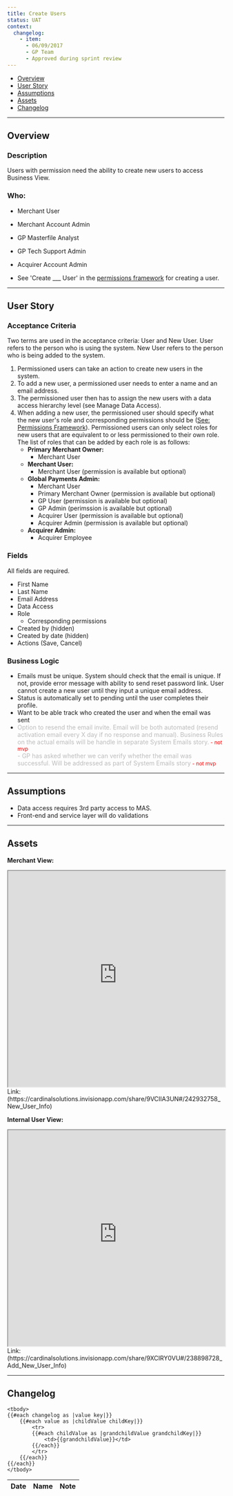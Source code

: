 ```yaml
---
title: Create Users
status: UAT
context:
  changelog:
    - item:
      - 06/09/2017
      - GP Team
      - Approved during sprint review
---
```


- [Overview](#overview)
- [User Story](#user-story)
- [Assumptions](#assumptions)
- [Assets](#assets)
- [Changelog](#changelog)

---

## Overview <a name="overview"></a>

### Description
Users with permission need the ability to create new users to access Business View.

### Who:
- Merchant User
- Merchant Account Admin
- GP Masterfile Analyst
- GP Tech Support Admin
- Acquirer Account Admin


- See 'Create ___ User' in the [permissions framework](/docs/files/PermissionsFramework20170913.html) for creating a user.

---

## User Story <a name="user-story"></a>

### Acceptance Criteria

Two terms are used in the acceptance criteria: User and New User. User refers to the person who is using the system. New User refers to the person who is being added to the system.

1. Permissioned users can take an action to create new users in the system.
2. To add a new user, a permissioned user needs to enter a name and an email address.
3. The permissioned user then has to assign the new users with a data access hierarchy level (see Manage Data Access).
4. When adding a new user, the permissioned user should specify what the new user's role and corresponding permissions should be ([See: Permissions Framework](/docs/files/PermissionsFramework20170913.html)). Permissioned users can only select roles for new users that are equivalent to or less permissioned to their own role. The list of roles that can be added by each role is as follows:
	- **Primary Merchant Owner:**
		- Merchant User
	- **Merchant User:**
		- Merchant User (permission is available but optional)
	- **Global Payments Admin:**
		- Merchant User
		- Primary Merchant Owner (permission is available but optional)
		- GP User (permission is available but optional)
		- GP Admin (perimssion is available but optional)
		- Acquirer User (permission is available but optional)
		- Acquirer Admin (permission is available but optional)
	- **Acquirer Admin:**
		- Acquirer Employee

### Fields

All fields are required.

- First Name
- Last Name
- Email Address
- Data Access
- Role
	- Corresponding permissions
- Created by (hidden)
- Created by date (hidden)
- Actions (Save, Cancel)


### Business Logic

- Emails must be unique. System should check that the email is unique. If not, provide error message with ability to send reset password link. User cannot create a new user until they input a unique email address.
- Status is automatically set to pending until the user completes their profile.
- Want to be able track who created the user and when the email was sent
- <font style="color:#bcbcbc">Option to resend the email invite. Email will be both automated (resend activation email every X day if no response and manual). Business Rules on the actual emails will be handle in separate System Emails story.</font><font style="color:#ff0000;font-size:12px"> - not mvp</font><br/>
  <font style="color:#bcbcbc">- GP has asked whether we can verify whether the email was successful. Will be addressed as part of System Emails story</font><font style="color:#ff0000;font-size:12px"> - not mvp</font>

---

## Assumptions <a name="assumptions"></a>

- Data access requires 3rd party access to MAS.
- Front-end and service layer will do validations

---

## Assets <a name="assets"></a>

**Merchant View:**
<iframe width="100%" height="500" src="https://cardinalsolutions.invisionapp.com/share/9VCIIA3UN#/242932758_New_User_Info"></iframe>
Link: (https://cardinalsolutions.invisionapp.com/share/9VCIIA3UN#/242932758_New_User_Info)

**Internal User View:**
<iframe width="100%" height="500" src="https://cardinalsolutions.invisionapp.com/share/9XCIRY0VU#/238898728_Add_New_User_Info"></iframe>
Link: (https://cardinalsolutions.invisionapp.com/share/9XCIRY0VU#/238898728_Add_New_User_Info)

---

## Changelog <a name="changelog"></a>

<table>
	<thead>
		<th>Date</th>
		<th>Name</th>
		<th>Note</th>
	</thead>

	<tbody>
	{{#each changelog as |value key|}}
		{{#each value as |childValue childKey|}}
			<tr>
			{{#each childValue as |grandchildValue grandchildKey|}}
				<td>{{grandchildValue}}</td>
			{{/each}}		
			</tr>
		{{/each}}
	{{/each}}
	</tbody>
</table>
